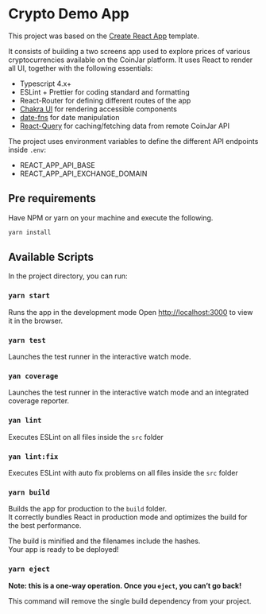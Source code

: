 # Crypto Demo App

This project was based on the [Create React App](https://github.com/facebook/create-react-app) template.

It consists of building a two screens app used to explore prices of various cryptocurrencies available on the CoinJar platform. It uses React to render all UI, together with the following essentials:

- Typescript 4.x+
- ESLint + Prettier for coding standard and formatting
- React-Router for defining different routes of the app
- [Chakra UI](https://chakra-ui.com/) for rendering accessible components
- [date-fns](https://date-fns.org/) for date manipulation
- [React-Query](https://react-query.tanstack.com/) for caching/fetching data from remote CoinJar API

The project uses environment variables to define the different API endpoints inside `.env`:

- REACT_APP_API_BASE
- REACT_APP_API_EXCHANGE_DOMAIN


## Pre requirements

Have NPM or yarn on your machine and execute the following.

```js
yarn install
```

## Available Scripts

In the project directory, you can run:

### `yarn start`

Runs the app in the development mode
Open [http://localhost:3000](http://localhost:3000) to view it in the browser.

### `yarn test`

Launches the test runner in the interactive watch mode.

### `yan coverage`

Launches the test runner in the interactive watch mode and an integrated coverage reporter.

### `yan lint`

Executes ESLint on all files inside the `src` folder

### `yan lint:fix`

Executes ESLint with auto fix problems on all files inside the `src` folder

### `yarn build`

Builds the app for production to the `build` folder.\
It correctly bundles React in production mode and optimizes the build for the best performance.

The build is minified and the filenames include the hashes.\
Your app is ready to be deployed!

### `yarn eject`

**Note: this is a one-way operation. Once you `eject`, you can’t go back!**

This command will remove the single build dependency from your project.
